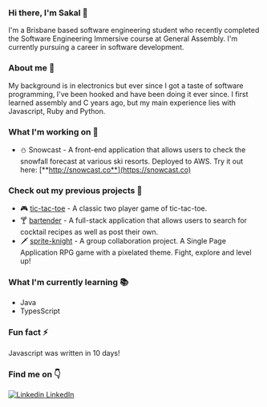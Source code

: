 ### Hi there, I'm Sakal 👋
I'm a Brisbane based software engineering student who recently completed the Software Engineering Immersive course at General Assembly. I'm currently pursuing a career in software development.
### About me :eyes:
My background is in electronics but ever since I got a taste of software programming, I've been hooked and have been doing it ever since. I first learned assembly and C years ago, but my main experience lies with Javascript, Ruby and Python.
### What I'm working on :rocket:
* :snowman: Snowcast - A front-end application that allows users to check the snowfall forecast at various ski resorts. Deployed to AWS. Try it out here: [**http://snowcast.co**](https://snowcast.co)
### Check out my previous projects 👀
* :video_game: [tic-tac-toe](https://sakalmon.github.io/tic-tac-toe/) - A classic two player game of tic-tac-toe.
* :cocktail: [bartender](https://bartender.fly.dev/) - A full-stack application that allows users to search for cocktail recipes as well as post their own.
* :dagger: [sprite-knight](https://github.com/sakalmon/sprite-knight) - A group collaboration project. A Single Page Application RPG game with a pixelated theme. Fight, explore and level up!
### What I'm currently learning :books:
* Java
* TypesScript
### Fun fact :zap:
Javascript was written in 10 days!
### Find me on :point_down:
[![Linkedin](https://i.stack.imgur.com/gVE0j.png) LinkedIn](https://www.linkedin.com/in/sakal-mon)

